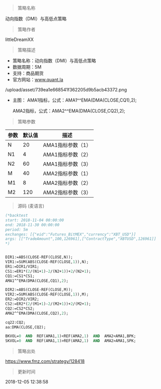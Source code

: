 
> 策略名称

动向指数（DMI）与高低点策略

> 策略作者

littleDreamXX

> 策略描述

- 策略名称：动向指数（DMI）与高低点策略
- 数据周期：5M
- 支持：商品期货
- 官方网站：www.quant.la



/upload/asset/739ea1e668541f362205d9b5acb43372.png

- 主图：
  AMA1指标，公式：AMA1^^EMA(DMA(CLOSE,CQ1),2);

  AMA2指标，公式：AMA2^^EMA(DMA(CLOSE,CQ2),2);

> 策略参数



|参数|默认值|描述|
|----|----|----|
|N|20|AMA1指标参数（1）|
|N1|4|AMA1指标参数（2）|
|N2|60|AMA1指标参数（3）|
|M|40|AMA2指标参数（1）|
|M1|8|AMA2指标参数（2）|
|M2|120|AMA2指标参数（3）|


> 源码 (麦语言)

``` pascal
(*backtest
start: 2018-11-04 00:00:00
end: 2018-11-30 00:00:00
period: 5m
exchanges: [{"eid":"Futures_BitMEX","currency":"XBT_USD"}]
args: [["TradeAmount",100,126961],["ContractType","XBTUSD",126961]]
*)


DIR1:=ABS(CLOSE-REF(CLOSE,N));
VIR1:=SUM(ABS(CLOSE-REF(CLOSE,1)),N);
ER1:=DIR1/VIR1;
CS1:=ER1*(2/(N1+1)-2/(N2+1))+2/(N2+1);
CQ1:=CS1*CS1;
AMA1^^EMA(DMA(CLOSE,CQ1),2);

DIR2:=ABS(CLOSE-REF(CLOSE,M));
VIR2:=SUM(ABS(CLOSE-REF(CLOSE,1)),M);
ER2:=DIR2/VIR2;
CS2:=ER2*(2/(M1+1)-2/(M2+1))+2/(M2+1);
CQ2:=CS2*CS2;
AMA2^^EMA(DMA(CLOSE,CQ2),2);

cq22:CQ2;
aa:DMA(CLOSE,CQ2);

BKVOL=0  AND  REF(AMA1,1)<REF(AMA2,1)  AND  AMA2<AMA1,BPK;
SKVOL=0  AND  REF(AMA1,1)>REF(AMA2,1)  AND  AMA2>AMA1,SPK;
```

> 策略出处

https://www.fmz.com/strategy/128418

> 更新时间

2018-12-05 12:38:58
